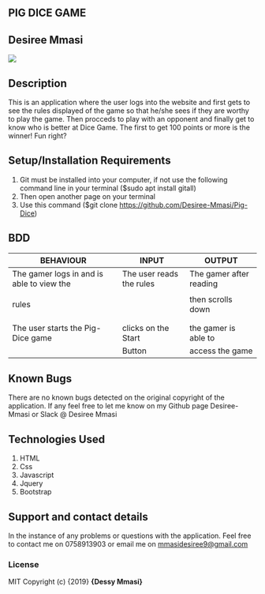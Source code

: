 ## PIG DICE GAME
## Desiree Mmasi

![]("./Images/dice.jpg")


## Description
This is an application where the user logs into the website and first gets to see the rules displayed of the game so that he/she sees if they are worthy to play the game. Then procceds to play with an opponent and finally get to know who is better at Dice Game. The first to get 100 points or more is the winner! Fun right?

## Setup/Installation Requirements
1. Git must be installed into your computer, if not use the following command line in your terminal ($sudo apt install gitall)
2. Then open another page on your terminal
3. Use this command ($git clone https://github.com/Desiree-Mmasi/Pig-Dice)

## BDD
| BEHAVIOUR                                 | INPUT                    | OUTPUT                  |
|-------------------------------------------|--------------------------|-------------------------|
| The gamer logs in and is able to view the | The user reads the rules | The gamer after reading |
|                                           |                          |                         |
| rules                                     |                          | then scrolls down       ||                                           |                          |                         |
|                                           |                          |                         ||                                           |                          |                         |
|                                           |                          |                         |
|  The user  starts the Pig-Dice game       | clicks on the Start      | the gamer is able to    |
|                                           | Button                   |access the game          ||                                           |                          |                         |

## Known Bugs
There are no known bugs detected on the original copyright of the application. If any feel free to let me know on my Github page Desiree-Mmasi or Slack @ Desiree Mmasi

## Technologies Used
1. HTML
2. Css
3. Javascript
4. Jquery
5. Bootstrap
## Support and contact details
In the instance of any problems or questions with the application. Feel free to contact me on 0758913903 or email me on mmasidesiree9@gmail.com
### License
MIT
Copyright (c) {2019} **{Dessy Mmasi}**